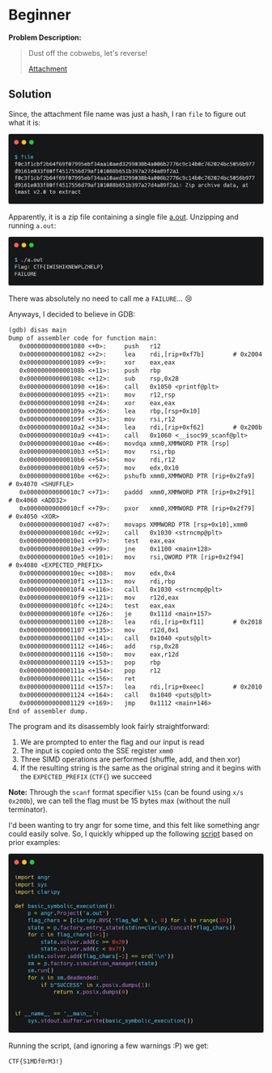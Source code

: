 # Beginner

**Problem Description:**

> Dust off the cobwebs, let's reverse!<br>
>
> [Attachment](./f0c3f1cbf2b64f69f07995ebf34aa10aed3299038b4a006b2776c9c14b0c762024bc5056b977d9161e033f80ff4517556d79af101088b651b397a27d4a89f2a1)

## Solution

Since, the attachment file name was just a hash, I ran `file` to figure out what it is:

<center><img src="./images/file.png" alt="file"  /></center>

Apparently, it is a zip file containing a single file [a.out](./a.out). Unzipping and running `a.out`:

<center><img src="./images/run.png" alt="run"  /></center>

There was absolutely no need to call me a `FAILURE`... :cry: 

Anyways, I decided to believe in GDB:

```assembly
(gdb) disas main
Dump of assembler code for function main:
   0x0000000000001080 <+0>:     push   r12
   0x0000000000001082 <+2>:     lea    rdi,[rip+0xf7b]        # 0x2004
   0x0000000000001089 <+9>:     xor    eax,eax
   0x000000000000108b <+11>:    push   rbp
   0x000000000000108c <+12>:    sub    rsp,0x28
   0x0000000000001090 <+16>:    call   0x1050 <printf@plt>
   0x0000000000001095 <+21>:    mov    r12,rsp
   0x0000000000001098 <+24>:    xor    eax,eax
   0x000000000000109a <+26>:    lea    rbp,[rsp+0x10]
   0x000000000000109f <+31>:    mov    rsi,r12
   0x00000000000010a2 <+34>:    lea    rdi,[rip+0xf62]        # 0x200b
   0x00000000000010a9 <+41>:    call   0x1060 <__isoc99_scanf@plt>
   0x00000000000010ae <+46>:    movdqa xmm0,XMMWORD PTR [rsp]
   0x00000000000010b3 <+51>:    mov    rsi,rbp
   0x00000000000010b6 <+54>:    mov    rdi,r12
   0x00000000000010b9 <+57>:    mov    edx,0x10
   0x00000000000010be <+62>:    pshufb xmm0,XMMWORD PTR [rip+0x2fa9]        # 0x4070 <SHUFFLE>
   0x00000000000010c7 <+71>:    paddd  xmm0,XMMWORD PTR [rip+0x2f91]        # 0x4060 <ADD32>
   0x00000000000010cf <+79>:    pxor   xmm0,XMMWORD PTR [rip+0x2f79]        # 0x4050 <XOR>
   0x00000000000010d7 <+87>:    movaps XMMWORD PTR [rsp+0x10],xmm0
   0x00000000000010dc <+92>:    call   0x1030 <strncmp@plt>
   0x00000000000010e1 <+97>:    test   eax,eax
   0x00000000000010e3 <+99>:    jne    0x1100 <main+128>
   0x00000000000010e5 <+101>:   mov    rsi,QWORD PTR [rip+0x2f94]        # 0x4080 <EXPECTED_PREFIX>
   0x00000000000010ec <+108>:   mov    edx,0x4
   0x00000000000010f1 <+113>:   mov    rdi,rbp
   0x00000000000010f4 <+116>:   call   0x1030 <strncmp@plt>
   0x00000000000010f9 <+121>:   mov    r12d,eax
   0x00000000000010fc <+124>:   test   eax,eax
   0x00000000000010fe <+126>:   je     0x111d <main+157>
   0x0000000000001100 <+128>:   lea    rdi,[rip+0xf11]        # 0x2018
   0x0000000000001107 <+135>:   mov    r12d,0x1
   0x000000000000110d <+141>:   call   0x1040 <puts@plt>
   0x0000000000001112 <+146>:   add    rsp,0x28
   0x0000000000001116 <+150>:   mov    eax,r12d
   0x0000000000001119 <+153>:   pop    rbp
   0x000000000000111a <+154>:   pop    r12
   0x000000000000111c <+156>:   ret
   0x000000000000111d <+157>:   lea    rdi,[rip+0xeec]        # 0x2010
   0x0000000000001124 <+164>:   call   0x1040 <puts@plt>
   0x0000000000001129 <+169>:   jmp    0x1112 <main+146>
End of assembler dump.
```

The program and its disassembly look fairly straightforward:

1. We are prompted to enter the flag and our input is read
2. The input is copied onto the SSE register `xmm0`
3. Three SIMD operations are performed (shuffle, add, and then xor)
4. If the resulting string is the same as the original string and it begins with the `EXPECTED_PREFIX` (`CTF{`) we succeed

**Note:** Through the `scanf` format specifier `%15s` (can be found using `x/s 0x200b`), we can tell the flag must be 15 bytes max (without the null terminator).

I'd been wanting to try angr for some time, and this felt like something angr could easily solve. So, I quickly whipped up the following [script](./solve.py) based on prior examples:

![script](./images/script.png)

Running the script, (and ignoring a few warnings :P) we get: 

```
CTF{S1MDf0rM3!}
```

